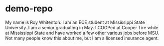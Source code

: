 # demo-repo
My name is Roy Whitenton. I am an ECE student at Mississippi State University. I am a senior graduating in May. I COOPed at Cooper Tire while at Mississippi State and have worked a few other various jobs before MSU. Not many people know this about me, but I am a licensed insurance agent.
